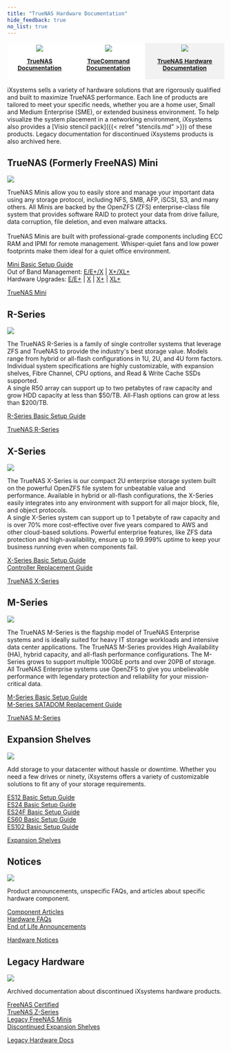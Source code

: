 ```yaml
---
title: "TrueNAS Hardware Documentation"
hide_feedback: true
no_list: true
---
```


<table style="overflow-x:hidden;background:white;">
	<tr class="hubcategories">
		<th style="border:hidden;"><a href="/hub/" title="TrueNAS Documentation Hub"><img class="hubcategoryimage" src="/images/truenas_open_storage-logo-full-color-rgb.png" style="max-width:60%;"><p style="text-align:center;font-size:85%">TrueNAS Documentation</p></th>
		<th style="border:hidden;"><a href="/truecommand/" title="TrueCommand Documentation"><img class="hubcategoryimage" src="/images/truecommand-logo-full-color-rgb.png" style="max-width:70%;"><p style="text-align:center;font-size:85%">TrueCommand Documentation</p></th>
		<th style="border:hidden;background-color:#f2f2f2;"><a href="/hardware/" title="TrueNAS Hardware Documentation"><img class="hubcategoryimage" src="/images/TrueNASSystems.png" style="max-width:60%"><p style="text-align:center;font-size:85%">TrueNAS Hardware Documentation</p></th>
	</tr>
</table>

iXsystems sells a variety of hardware solutions that are rigorously qualified and built to maximize TrueNAS performance.
Each line of products are tailored to meet your specific needs, whether you are a home user, Small and Medium Enterprise (SME), or extended business environment.
To help visualize the system placement in a networking environment, iXsystems also provides a [Visio stencil pack]({{< relref "stencils.md" >}}) of these products.
Legacy documentation for discontinued iXsystems products is also archived here.

## TrueNAS (Formerly FreeNAS) Mini

<div class="hubrow">
	<div class="imgcolumn">
		<img src="/images/MiniFamilyLineupHEROImageFinalcompressor.png">
	</div>
	<div class="textcolumn">
		<p>TrueNAS Minis allow you to easily store and manage your important data using any storage protocol, including NFS, SMB, AFP, iSCSI, S3, and many others.
		All Minis are backed by the OpenZFS (ZFS) enterprise-class file system that provides software RAID to protect your data from drive failure, data corruption, file deletion, and even malware attacks.<br><br>
		TrueNAS Minis are built with professional-grade components including ECC RAM and IPMI for remote management. Whisper-quiet fans and low power footprints make them ideal for a quiet office environment.</p>
		<p><a href="/hardware/mini/minibsg/">Mini Basic Setup Guide</a><br>
		Out of Band Management: <a href="/hardware/mini/miniee+xoobm/">E/E+/X</a> | <a href="/hardware/mini/minix+xl+oobm/">X+/XL+</a><br>
		Hardware Upgrades: <a href="/hardware/mini/miniee+hug/">E/E+</a> | <a href="/hardware/mini/minixhug/">X</a> | <a href="/hardware/mini/minix+hug/">X+</a> | <a href="/hardware/mini/minixl+hug/">XL+</a></p>
		<a class="linkbutton" href="/hardware/mini/">TrueNAS Mini</a><br>
	</div>
</div>

## R-Series

<div class="hubrow">
	<div class="imgcolumn">
		<img src="/images/HeroR50andR40.png">
	</div>
	<div class="textcolumn">
		<p>The TrueNAS R-Series is a family of single controller systems that leverage ZFS and TrueNAS to provide the industry's best storage value. Models range from hybrid or all-flash configurations in 1U, 2U, and 4U form factors. Individual system specifications are highly customizable, with expansion shelves, Fibre Channel, CPU options, and Read & Write Cache SSDs supported.
		<br>
		A single R50 array can support up to two petabytes of raw capacity and grow HDD capacity at less than $50/TB. All-Flash options can grow at less than $200/TB.
		</p>
		<p><a href="/hardware/r-series/rseriesbsg/">R-Series Basic Setup Guide</a></p>
		<a class="linkbutton" href="/hardware/r-series/">TrueNAS R-Series</a>
	</div>
</div>

## X-Series

<div class="hubrow">
	<div class="imgcolumn">
		<img src="/images/HeroXSeries.png">
	</div>
	<div class="textcolumn">
		<p>The TrueNAS X-Series is our compact 2U enterprise storage system built on the powerful OpenZFS file system for unbeatable value and performance.
		Available in hybrid or all-flash configurations, the X-Series easily integrates into any environment with support for all major block, file, and object protocols.
		<br>
		A single X-Series system can support up to 1 petabyte of raw capacity and is over 70% more cost-effective over five years compared to AWS and other cloud-based solutions.
		Powerful enterprise features, like ZFS data protection and high-availability, ensure up to 99.999% uptime to keep your business running even when components fail.
		</p>
		<p><a href="/hardware/x-series/xseries-bsg/">X-Series Basic Setup Guide</a><br>
		<a href="/hardware/x-series/x-series-controller-replacement/">Controller Replacement Guide</a></p>
		<a class="linkbutton" href="/hardware/x-series/">TrueNAS X-Series</a>
	</div>
</div>

## M-Series

<div class="hubrow">
	<div class="imgcolumn">
		<img src="/images/HeroTrueNASM50compressor.png">
	</div>
	<div class="textcolumn">
		<p>The TrueNAS M-Series is the flagship model of TrueNAS Enterprise systems and is ideally suited for heavy IT storage workloads and intensive data center applications.
		The TrueNAS M-Series provides High Availability (HA), hybrid capacity, and all-flash performance configurations.
		The M-Series grows to support multiple 100GbE ports and over 20PB of storage.
		All TrueNAS Enterprise systems use OpenZFS to give you unbelievable performance with legendary protection and reliability for your mission-critical data.</p>
		<p><a href="/hardware/m-series/mseries-3g/">M-Series Basic Setup Guide</a><br>
		<a href="/hardware/legacy/m-series/mseriesgen2satadomreplace/">M-Series SATADOM Replacement Guide</a></p>
		<a class="linkbutton" href="/hardware/m-series/">TrueNAS M-Series</a>
	</div>
</div>

## Expansion Shelves

<div class="hubrow">
	<div class="imgcolumn">
		<img src="/images/tnes60.png">
	</div>
	<div class="textcolumn">
		<p>Add storage to your datacenter without hassle or downtime.
		Whether you need a few drives or ninety, iXsystems offers a variety of customizable solutions to fit any of your storage requirements.</p>
		<p><a href="/hardware/expansion-shelves/es12-bsg/">ES12 Basic Setup Guide</a><br>
		<a href="/hardware/expansion-shelves/es24-bsg/">ES24 Basic Setup Guide</a><br>
		<a href="/hardware/expansion-shelves/es24fbsg/">ES24F Basic Setup Guide</a><br>
		<a href="/hardware/expansion-shelves/es60-bsg/">ES60 Basic Setup Guide</a><br>
		<a href="/hardware/expansion-shelves/es102bsg/">ES102 Basic Setup Guide</a></p>
		<a class="linkbutton" href="/hardware/expansion-shelves/">Expansion Shelves</a>
	</div>
</div>

## Notices

<div class="hubrow">
	<div class="imgcolumn">
		<img src="/images/Promote.jpg">
	</div>
	<div class="textcolumn">
		<p>Product announcements, unspecific FAQs, and articles about specific hardware component.</p>
		<p><a href="/hardware/notices/componentarticles/">Component Articles</a><br>
		<a href="/hardware/notices/faqs/">Hardware FAQs</a><br>
		<a href="/hardware/notices/eolnotices/">End of Life Announcements</a></p>
		<a class="linkbutton" href="/hardware/notices/">Hardware Notices</a>
	</div>
</div>

## Legacy Hardware

<div class="hubrow">
	<div class="imgcolumn">
		<img src="/images/zseries.jpg">
	</div>
	<div class="textcolumn">
		<p>Archived documentation about discontinued iXsystems hardware products.</p>
		<p><a href="/hardware/legacy/fn-certified/">FreeNAS Certified</a><br>
		<a href="/hardware/legacy/z-series/">TrueNAS Z-Series</a><br>
		<a href="/hardware/legacy/mini/">Legacy FreeNAS Minis</a><br>
		<a href="/hardware/legacy/expansion-shelves/">Discontinued Expansion Shelves</a></p>
		<a class="linkbutton" href="/hardware/legacy/">Legacy Hardware Docs</a>
	</div>
</div>
